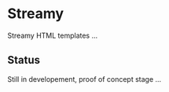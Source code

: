 # Streamy 

Streamy HTML templates ...

## Status

Still in developement, proof of concept stage ...
